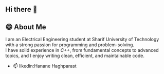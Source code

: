 ## Hi there 👋



## 😄 About Me

I am an Electrical Engineering student at Sharif University of Technology with a strong passion for programming and problem-solving.  
I have solid experience in *C++*, from fundamental concepts to advanced topics, and I enjoy writing clean, efficient, and maintainable code.  
- 📫 likedin:Hanane Haghparast

